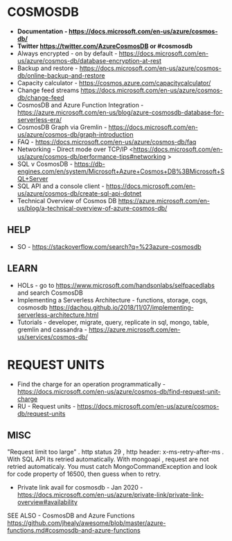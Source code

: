 # COSMOSDB

* **Documentation - https://docs.microsoft.com/en-us/azure/cosmos-db/**
* **Twitter https://twitter.com/AzureCosmosDB or #cosmosdb**
* Always encrypted - on by default - https://docs.microsoft.com/en-us/azure/cosmos-db/database-encryption-at-rest
* Backup and restore - <https://docs.microsoft.com/en-us/azure/cosmos-db/online-backup-and-restore>
* Capacity calculator - https://cosmos.azure.com/capacitycalculator/
* Change feed streams <https://docs.microsoft.com/en-us/azure/cosmos-db/change-feed>
* CosmosDB and Azure Function Integration - https://azure.microsoft.com/en-us/blog/azure-cosmosdb-database-for-serverless-era/
* CosmosDB Graph via Gremlin - https://docs.microsoft.com/en-us/azure/cosmos-db/graph-introduction
* FAQ - <https://docs.microsoft.com/en-us/azure/cosmos-db/faq>
* Networking - Direct mode over TCP/IP <https://docs.microsoft.com/en-us/azure/cosmos-db/performance-tips#networking >
* SQL v CosmosDB - https://db-engines.com/en/system/Microsoft+Azure+Cosmos+DB%3BMicrosoft+SQL+Server
* SQL API and a console client - https://docs.microsoft.com/en-us/azure/cosmos-db/create-sql-api-dotnet
* Technical Overview of Cosmos DB <https://azure.microsoft.com/en-us/blog/a-technical-overview-of-azure-cosmos-db/>

## HELP

* SO - https://stackoverflow.com/search?q=%23azure-cosmosdb

## LEARN

* HOLs - go to https://www.microsoft.com/handsonlabs/selfpacedlabs and search CosmosDB 
* Implementing a Serverless Architecture - functions, storage, cogs, cosmosdb <https://dachou.github.io/2018/11/07/implementing-serverless-architecture.html>
* Tutorials - developer, migrate, query, replicate in sql, mongo, table, gremlin and cassandra - https://azure.microsoft.com/en-us/services/cosmos-db/

# REQUEST UNITS

* Find the charge for an operation programmatically - https://docs.microsoft.com/en-us/azure/cosmos-db/find-request-unit-charge
* RU - Request units - https://docs.microsoft.com/en-us/azure/cosmos-db/request-units

## MISC

"Request limit too large" . http status 29 , http header: x-ms-retry-after-ms .  With SQL API its retried automatically.  With mongoapi , request are not retried automaticaly.  You must catch MongoCommandException and look for code property of 16500, then guess when to retry.

* Private link avail for cosmosdb - Jan 2020 - https://docs.microsoft.com/en-us/azure/private-link/private-link-overview#availability

SEE ALSO - CosmosDB and Azure Functions <https://github.com/jhealy/awesome/blob/master/azure-functions.md#cosmosdb-and-azure-functions>

